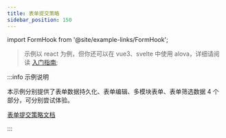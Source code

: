 ```yaml
---
title: 表单提交策略
sidebar_position: 150
---
```


import FormHook from '@site/example-links/FormHook';

> 示例以 react 为例，但你还可以在 vue3、svelte 中使用 alova，详细请阅读 [入门指南](/tutorial/getting-started/overview);

<FormHook></FormHook>

:::info 示例说明

本示例分别提供了表单数据持久化、表单编辑、多模块表单、表单筛选数据 4 个部分，可分别尝试体验。

[表单提交策略文档](/tutorial/strategy/useForm)

:::
